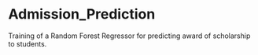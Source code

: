 # Admission_Prediction
Training of a Random Forest Regressor for predicting award of scholarship to students.
